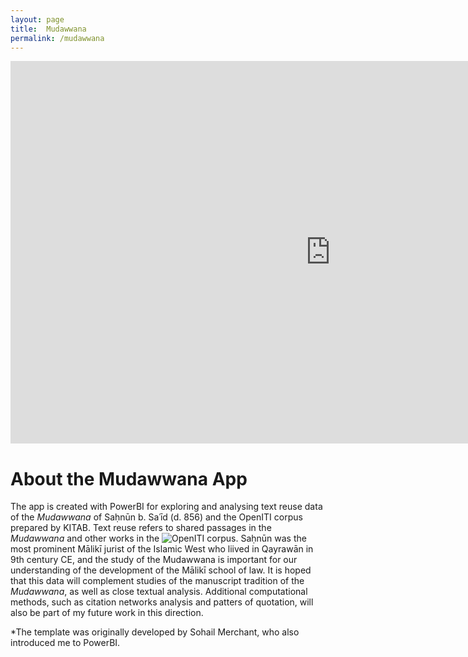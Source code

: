 ```yaml
---
layout: page
title:  Mudawwana
permalink: /mudawwana
---
```

<iframe width="1024" height="612" src="https://app.powerbi.com/view?r=eyJrIjoiOGIxNDU5ODgtMjY0ZC00NzY0LTk2ZjItODU2YjJjZmIyNGE4IiwidCI6Ijk1ZjZmYjYyLWI1YzUtNDkwNC04NTZjLTJlYTNiNGNjZTA4MyJ9&pageName=ReportSectionb2304e6dd508eec1c892" frameborder="0" allowFullScreen="true"></iframe>

# About the Mudawwana App
The app is created with PowerBI for exploring and analysing text reuse data of the _Mudawwana_ of Saḥnūn b. Saʿīd (d. 856) and the OpenITI corpus prepared by KITAB. Text reuse refers to shared passages in the _Mudawwana_ and other works in  the ![OpenITI corpus](http://kitab-project.org/docs/openITI#1-what-is-openiti). Saḥnūn was the most prominent Mālikī jurist of the Islamic West who liived in Qayrawān in 9th century CE, and the study of the Mudawwana is important for our understanding of the development of the Mālikī school of law. It is hoped that this data will complement studies of the manuscript tradition of the _Mudawwana_, as well as close textual analysis. Additional computational methods, such as citation networks analysis and patters of quotation, will also be part of my future work in this direction. 







*The template was originally developed by Sohail Merchant, who also introduced me to PowerBI.
